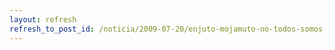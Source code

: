 ```yaml
---
layout: refresh
refresh_to_post_id: /noticia/2009-07-20/enjuto-mojamuto-no-todos-somos-gonzlez-sinde
---
```

